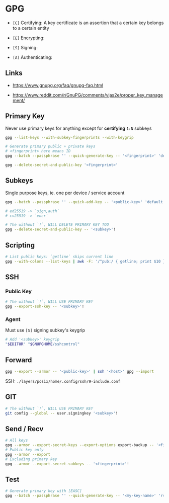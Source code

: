 # GPG

- `[C]` Certifying: A key certificate is an assertion that a certain key belongs to a certain entity

- `[E]` Encrypting:

- `[S]` Signing:

- `[A]` Authenticating:

## Links

- https://www.gnupg.org/faq/gnupg-faq.html

- https://www.reddit.com/r/GnuPG/comments/vjas2e/proper_key_management/

## Primary Key

Never use primary keys for anything except for **certifying** `1:N` subkeys

```bash
gpg --list-keys --with-subkey-fingerprints --with-keygrip
```

```bash
# Generate primary public + private keys
# <fingerprint> here means ID
gpg --batch --passphrase '' --quick-generate-key -- '<fingerprint>' 'default' 'cert' 'never'
```

```bash
gpg --delete-secret-and-public-key '<fingerprint>'
```

## Subkeys

Single purpose keys, ie. one per device / service account

```bash
gpg --batch --passphrase '' --quick-add-key -- '<public-key>' 'default' 'sign,auth,encr'

# ed25519 -> `sign,auth`
# cv25519 -> `encr`
```

```bash
# The without `!`, WILL DELETE PRIMARY KEY TOO
gpg --delete-secret-and-public-key -- '<subkey>'!
```

## Scripting

```bash
# List public keys: `getline` skips current line
gpg --with-colons --list-keys | awk -F: '/^pub:/ { getline; print $10 }'
```

## SSH

### Public Key

```bash
# The without `!`, WILL USE PRIMARY KEY
gpg --export-ssh-key -- '<subkey>'!
```

### Agent

Must use `[S]` signing subkey's keygrip

```bash
# Add '<subkey>' keygrip
"$EDITOR" "$GNUPGHOME/sshcontrol"
```

## Forward

```bash
gpg --export --armor -- '<public-key>' | ssh '<host>' gpg --import
```

SSH: `./layers/posix/home/.config/ssh/9-include.conf`

## GIT

```bash
# The without `!`, WILL USE PRIMARY KEY
git config --global -- user.signingkey '<subkey>'!
```

## Send / Recv

```bash
# All keys
gpg --armor --export-secret-keys --export-options export-backup -- '<fingerprint>' | gpg -v --import
# Public key only
gpg --armor --export
# Excluding primary key
gpg --armor --export-secret-subkeys -- '<fingerprint>'!
```

## Test

```bash
# Generate primary key with [EASC]
gpg --batch --passphrase '' --quick-generate-key -- '<my-key-name>' 'rsa4096' 'cert,sign,auth,encr' 'never'
```
